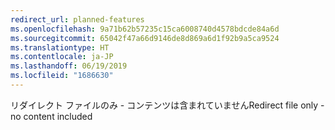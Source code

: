 ```yaml
---
redirect_url: planned-features
ms.openlocfilehash: 9a71b62b57235c15ca6008740d4578bdcde84a6d
ms.sourcegitcommit: 65042f47a66d9146de8d869a6d1f92b9a5ca9524
ms.translationtype: HT
ms.contentlocale: ja-JP
ms.lasthandoff: 06/19/2019
ms.locfileid: "1686630"
---
```

<span data-ttu-id="63d56-101">リダイレクト ファイルのみ - コンテンツは含まれていません</span><span class="sxs-lookup"><span data-stu-id="63d56-101">Redirect file only - no content included</span></span>